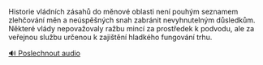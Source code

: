 
Historie vládních zásahů do měnové oblasti není pouhým seznamem zlehčování měn a neúspěšných snah zabránit nevyhnutelným důsledkům. Některé vlády nepovažovaly ražbu mincí za prostředek k podvodu, ale za veřejnou službu určenou k zajištění hladkého fungování trhu.

[🔊 Poslechnout audio](/data/7-paragraphs/audio/chapter_155/para_006-Historie-vldnch-zsah-do-mnov-oblasti-nen-po.mp3)
